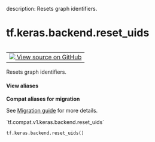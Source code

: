 description: Resets graph identifiers.

<div itemscope itemtype="http://developers.google.com/ReferenceObject">
<meta itemprop="name" content="tf.keras.backend.reset_uids" />
<meta itemprop="path" content="Stable" />
</div>

# tf.keras.backend.reset_uids

<!-- Insert buttons and diff -->

<table class="tfo-notebook-buttons tfo-api nocontent" align="left">
<td>
  <a target="_blank" href="https://github.com/tensorflow/tensorflow/blob/r2.4/tensorflow/python/keras/backend.py#L250-L256">
    <img src="https://www.tensorflow.org/images/GitHub-Mark-32px.png" />
    View source on GitHub
  </a>
</td>
</table>



Resets graph identifiers.

<section class="expandable">
  <h4 class="showalways">View aliases</h4>
  <p>
<b>Compat aliases for migration</b>
<p>See
<a href="https://www.tensorflow.org/guide/migrate">Migration guide</a> for
more details.</p>
<p>`tf.compat.v1.keras.backend.reset_uids`</p>
</p>
</section>

<pre class="devsite-click-to-copy prettyprint lang-py tfo-signature-link">
<code>tf.keras.backend.reset_uids()
</code></pre>



<!-- Placeholder for "Used in" -->
  